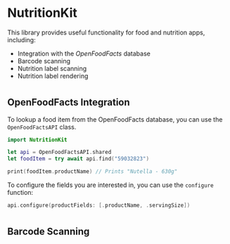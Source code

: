 # NutritionKit

This library provides useful functionality for food and nutrition apps, including:

- Integration with the *OpenFoodFacts* database
- Barcode scanning
- Nutrition label scanning
- Nutrition label rendering

#

## OpenFoodFacts Integration

To lookup a food item from the OpenFoodFacts database, you can use the `OpenFoodFactsAPI` class.

```swift
import NutritionKit

let api = OpenFoodFactsAPI.shared
let foodItem = try await api.find("59032823")

print(foodItem.productName) // Prints "Nutella - 630g"
```

To configure the fields you are interested in, you can use the `configure` function:

```swift
api.configure(productFields: [.productName, .servingSize])
```

#

## Barcode Scanning